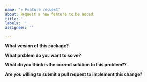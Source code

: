 ```yaml
---
name: "⭐️ Feature request"
about: Request a new feature to be added
title: ''
labels: ''
assignees: ''

---
```


**What version of this package?**

**What problem do you want to solve?**

**What do you think is the correct solution to this problem??**

**Are you willing to submit a pull request to implement this change?**
